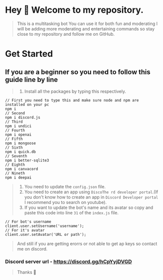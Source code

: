 # Hey 👋 Welcome to my repository.
> This is a multitasking bot
> You can use it for both fun and moderating
> I will be adding more moderating and entertaining commands so stay close to my repository and follow me on GitHub.
# Get Started
## If you are a beginner so you need to follow this guide line by line
> 1. Install all the packages by typing this respectively.
```
// First you need to type this and make sure node and npm are installed on your pc
npm i
// Second
npm i discord.js
// Third
npm i undici
// Fourth
npm i openai
// Fifth
npm i mongoose
// Sixth
npm i quick.db
// Seventh
npm i better-sqlite3
// Eighth
npm i canvacord
// Nineth
npm i deepai
```
> 1. You need to update the `config.json` file.
> 2. You need to create an app using `DiscoThe rd developer portal`.(If you don't know how to create an app in `Discord Developer portal` I recommend you to search on youtube).
> 3. If you want to update the bot's name and its avatar so copy and paste this code into line `31` of the `index.js` file.
```
// For bot's username
client.user.setUsername('username');
// For it's avatar
client.user.setAvatar('URL or path');
```
> And still if you are getting erorrs or not able to get ap keys so contact me on discord.
### Discord server url - https://discord.gg/hCpYyjDVGD
>Thanks 💖
